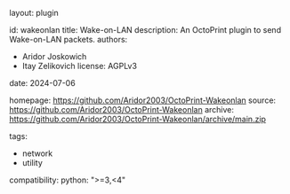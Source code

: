 layout: plugin

id: wakeonlan
title: Wake-on-LAN
description: An OctoPrint plugin to send Wake-on-LAN packets.
authors:
  - Aridor Joskowich
  - Itay Zelikovich
license: AGPLv3

date: 2024-07-06

homepage: https://github.com/Aridor2003/OctoPrint-Wakeonlan
source: https://github.com/Aridor2003/OctoPrint-Wakeonlan
archive: https://github.com/Aridor2003/OctoPrint-Wakeonlan/archive/main.zip

tags:
  - network
  - utility

compatibility:
  python: ">=3,<4"